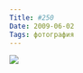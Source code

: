 ```yaml
---
Title: #250
Date: 2009-06-02
Tags: фотография
---
```


<div class="text"><p><a href="http://www.flickr.com/photos/alexeypegov/3587958197/"><img src="http://farm4.static.flickr.com/3379/3587958197_d79f78f15e_o.jpg" /></a></p></div>